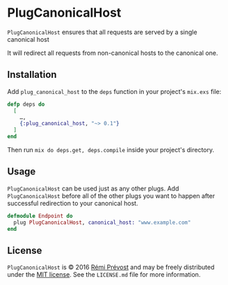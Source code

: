 # PlugCanonicalHost

`PlugCanonicalHost` ensures that all requests are served by a single canonical host

It will redirect all requests from non-canonical hosts to the canonical one.

## Installation

Add `plug_canonical_host` to the `deps` function in your project's `mix.exs`
file:

```elixir
defp deps do
  [
    …,
    {:plug_canonical_host, "~> 0.1"}
  ]
end
```

Then run `mix do deps.get, deps.compile` inside your project's directory.

## Usage

`PlugCanonicalHost` can be used just as any other plugs. Add `PlugCanonicalHost`
before all of the other plugs you want to happen after successful redirection
to your canonical host.

```elixir
defmodule Endpoint do
  plug PlugCanonicalHost, canonical_host: "www.example.com"
end
```

## License

`PlugCanonicalHost` is © 2016 [Rémi Prévost](http://exomel.com) and may be
freely distributed under the [MIT license](https://github.com/remiprev/plug_canonical_host/blob/master/LICENSE.md). See the
`LICENSE.md` file for more information.
